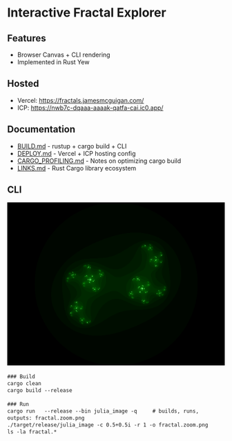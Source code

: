 # Interactive Fractal Explorer

## Features
- Browser Canvas + CLI rendering
- Implemented in Rust Yew

## Hosted
- Vercel: https://fractals.jamesmcguigan.com/
- ICP:    https://nwb7c-dqaaa-aaaak-qatfa-cai.ic0.app/

## Documentation
- [BUILD.md](BUILD.md) - rustup + cargo build + CLI
- [DEPLOY.md](DEPLOY.md) - Vercel + ICP hosting config
- [CARGO_PROFILING.md](CARGO_PROFILING.md) - Notes on optimizing cargo build
- [LINKS.md](LINKS.md) - Rust Cargo library ecosystem

## CLI
![](./fractals_cli/fractal.png)
```
### Build
cargo clean
cargo build --release

### Run
cargo run   --release --bin julia_image -q     # builds, runs, outputs: fractal.zoom.png
./target/release/julia_image -c 0.5+0.5i -r 1 -o fractal.zoom.png
ls -la fractal.*
```
